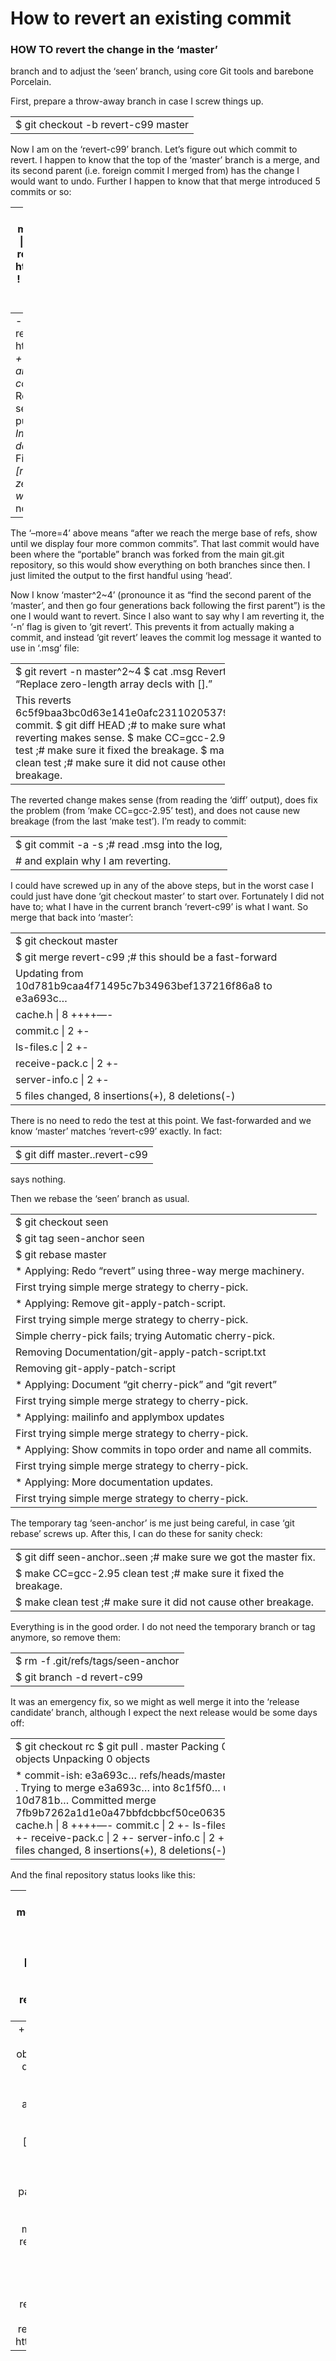 # How to revert an existing commit

### HOW TO revert the change in the ‘master’

branch and to adjust the ‘seen’ branch, using core Git tools and barebone Porcelain.

First, prepare a throw-away branch in case I screw things up.

<table><tbody><tr class="odd"><td style="text-align: left;">$ git checkout -b revert-c99 master</td></tr></tbody></table>

Now I am on the ‘revert-c99’ branch. Let’s figure out which commit to revert. I happen to know that the top of the ‘master’ branch is a merge, and its second parent (i.e. foreign commit I merged from) has the change I would want to undo. Further I happen to know that that merge introduced 5 commits or so:

<table style="width:4%;"><colgroup><col style="width: 4%" /></colgroup><thead><tr class="header"><th>$ git show-branch –more=4 master master^2 | head * [master] Merge refs/heads/portable from http://www.cs.berkeley…. ! [master^2] Replace C99 array initializers with code.</th></tr></thead><tbody><tr class="odd"><td>- [master] Merge refs/heads/portable from http://www.cs.berkeley…. <em>+ [master^2] Replace C99 array initializers with code.</em> + [master^2~1] Replace unsetenv() and setenv() with older putenv(). <em>+ [master^2~2] Include sys/time.h in daemon.c.</em> + [master^2~3] Fix ?: statements. <em>+ [master^2~4] Replace zero-length array decls with [].</em> [master~1] tutorial note about git branch</td></tr></tbody></table>

The ‘–more=4’ above means “after we reach the merge base of refs, show until we display four more common commits”. That last commit would have been where the “portable” branch was forked from the main git.git repository, so this would show everything on both branches since then. I just limited the output to the first handful using ‘head’.

Now I know ‘master^2~4’ (pronounce it as “find the second parent of the ‘master’, and then go four generations back following the first parent”) is the one I would want to revert. Since I also want to say why I am reverting it, the ‘-n’ flag is given to ‘git revert’. This prevents it from actually making a commit, and instead ‘git revert’ leaves the commit log message it wanted to use in ‘.msg’ file:

<table style="width:68%;"><colgroup><col style="width: 68%" /></colgroup><tbody><tr class="odd"><td style="text-align: left;">$ git revert -n master^2~4 $ cat .msg Revert “Replace zero-length array decls with [].”</td></tr><tr class="even"><td style="text-align: left;">This reverts 6c5f9baa3bc0d63e141e0afc23110205379905a4 commit. $ git diff HEAD ;# to make sure what we are reverting makes sense. $ make CC=gcc-2.95 clean test ;# make sure it fixed the breakage. $ make clean test ;# make sure it did not cause other breakage.</td></tr></tbody></table>

The reverted change makes sense (from reading the ‘diff’ output), does fix the problem (from ‘make CC=gcc-2.95’ test), and does not cause new breakage (from the last ‘make test’). I’m ready to commit:

<table><tbody><tr class="odd"><td style="text-align: left;">$ git commit -a -s ;# read .msg into the log,</td></tr><tr class="even"><td style="text-align: left;"># and explain why I am reverting.</td></tr></tbody></table>

I could have screwed up in any of the above steps, but in the worst case I could just have done ‘git checkout master’ to start over. Fortunately I did not have to; what I have in the current branch ‘revert-c99’ is what I want. So merge that back into ‘master’:

<table><tbody><tr class="odd"><td style="text-align: left;">$ git checkout master</td></tr><tr class="even"><td style="text-align: left;">$ git merge revert-c99 ;# this should be a fast-forward</td></tr><tr class="odd"><td style="text-align: left;">Updating from 10d781b9caa4f71495c7b34963bef137216f86a8 to e3a693c…</td></tr><tr class="even"><td style="text-align: left;">cache.h | 8 ++++—-</td></tr><tr class="odd"><td style="text-align: left;">commit.c | 2 +-</td></tr><tr class="even"><td style="text-align: left;">ls-files.c | 2 +-</td></tr><tr class="odd"><td style="text-align: left;">receive-pack.c | 2 +-</td></tr><tr class="even"><td style="text-align: left;">server-info.c | 2 +-</td></tr><tr class="odd"><td style="text-align: left;">5 files changed, 8 insertions(+), 8 deletions(-)</td></tr></tbody></table>

There is no need to redo the test at this point. We fast-forwarded and we know ‘master’ matches ‘revert-c99’ exactly. In fact:

<table><tbody><tr class="odd"><td style="text-align: left;">$ git diff master..revert-c99</td></tr></tbody></table>

says nothing.

Then we rebase the ‘seen’ branch as usual.

<table><tbody><tr class="odd"><td style="text-align: left;">$ git checkout seen</td></tr><tr class="even"><td style="text-align: left;">$ git tag seen-anchor seen</td></tr><tr class="odd"><td style="text-align: left;">$ git rebase master</td></tr><tr class="even"><td style="text-align: left;">* Applying: Redo “revert” using three-way merge machinery.</td></tr><tr class="odd"><td style="text-align: left;">First trying simple merge strategy to cherry-pick.</td></tr><tr class="even"><td style="text-align: left;">* Applying: Remove git-apply-patch-script.</td></tr><tr class="odd"><td style="text-align: left;">First trying simple merge strategy to cherry-pick.</td></tr><tr class="even"><td style="text-align: left;">Simple cherry-pick fails; trying Automatic cherry-pick.</td></tr><tr class="odd"><td style="text-align: left;">Removing Documentation/git-apply-patch-script.txt</td></tr><tr class="even"><td style="text-align: left;">Removing git-apply-patch-script</td></tr><tr class="odd"><td style="text-align: left;">* Applying: Document “git cherry-pick” and “git revert”</td></tr><tr class="even"><td style="text-align: left;">First trying simple merge strategy to cherry-pick.</td></tr><tr class="odd"><td style="text-align: left;">* Applying: mailinfo and applymbox updates</td></tr><tr class="even"><td style="text-align: left;">First trying simple merge strategy to cherry-pick.</td></tr><tr class="odd"><td style="text-align: left;">* Applying: Show commits in topo order and name all commits.</td></tr><tr class="even"><td style="text-align: left;">First trying simple merge strategy to cherry-pick.</td></tr><tr class="odd"><td style="text-align: left;">* Applying: More documentation updates.</td></tr><tr class="even"><td style="text-align: left;">First trying simple merge strategy to cherry-pick.</td></tr></tbody></table>

The temporary tag ‘seen-anchor’ is me just being careful, in case ‘git rebase’ screws up. After this, I can do these for sanity check:

<table><tbody><tr class="odd"><td>$ git diff seen-anchor..seen ;# make sure we got the master fix.</td></tr><tr class="even"><td>$ make CC=gcc-2.95 clean test ;# make sure it fixed the breakage.</td></tr><tr class="odd"><td>$ make clean test ;# make sure it did not cause other breakage.</td></tr></tbody></table>

Everything is in the good order. I do not need the temporary branch or tag anymore, so remove them:

<table><tbody><tr class="odd"><td style="text-align: left;">$ rm -f .git/refs/tags/seen-anchor</td></tr><tr class="even"><td style="text-align: left;">$ git branch -d revert-c99</td></tr></tbody></table>

It was an emergency fix, so we might as well merge it into the ‘release candidate’ branch, although I expect the next release would be some days off:

<table style="width:68%;"><colgroup><col style="width: 68%" /></colgroup><tbody><tr class="odd"><td style="text-align: left;">$ git checkout rc $ git pull . master Packing 0 objects Unpacking 0 objects</td></tr><tr class="even"><td style="text-align: left;">* commit-ish: e3a693c… refs/heads/master from . Trying to merge e3a693c… into 8c1f5f0… using 10d781b… Committed merge 7fb9b7262a1d1e0a47bbfdcbbcf50ce0635d3f8f cache.h | 8 ++++—- commit.c | 2 +- ls-files.c | 2 +- receive-pack.c | 2 +- server-info.c | 2 +- 5 files changed, 8 insertions(+), 8 deletions(-)</td></tr></tbody></table>

And the final repository status looks like this:

<table style="width:5%;"><colgroup><col style="width: 5%" /></colgroup><thead><tr class="header"><th style="text-align: right;">$ git show-branch –more=1 master seen rc ! [master] Revert “Replace zero-length array decls with [].” ! [seen] git-repack: Add option to repack all objects. * [rc] Merge refs/heads/master from .</th></tr></thead><tbody><tr class="odd"><td style="text-align: right;">+ [seen] git-repack: Add option to repack all objects. + [seen~1] More documentation updates. + [seen~2] Show commits in topo order and name all commits. + [seen~3] mailinfo and applymbox updates + [seen~4] Document “git cherry-pick” and “git revert” + [seen~5] Remove git-apply-patch-script. + [seen~6] Redo “revert” using three-way merge machinery. - [rc] Merge refs/heads/master from . ++* [master] Revert “Replace zero-length array decls with [].” - [rc~1] Merge refs/heads/master from . … [master~1] Merge refs/heads/portable from http://www.cs.berkeley….</td></tr></tbody></table>
